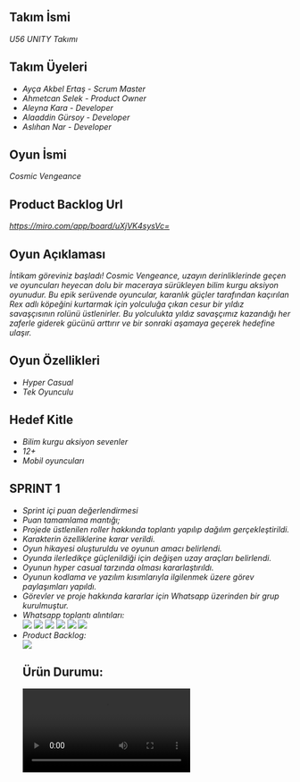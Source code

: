 <h2>Takım İsmi</h2>
<p><i>U56 UNITY Takımı</i></p>

<h2>Takım Üyeleri</h2>
<ul>
  <li><i>Ayça Akbel Ertaş - Scrum Master</i></li>
  <li><i>Ahmetcan Selek - Product Owner</i></li>
  <li><i>Aleyna Kara - Developer</i></li>
  <li><i>Alaaddin Gürsoy - Developer</i></li>
  <li><i>Aslıhan Nar - Developer</i></li>
</ul>

<h2>Oyun İsmi</h2>
<p><i>Cosmic Vengeance</i></p>

<h2>Product Backlog Url</h2>
<p><i><a href="https://miro.com/app/board/uXjVK4sysVc=">https://miro.com/app/board/uXjVK4sysVc=</a></i></p>

<h2>Oyun Açıklaması</h2>
<p><i>İntikam göreviniz başladı! Cosmic Vengeance, uzayın derinliklerinde geçen ve oyuncuları heyecan dolu bir maceraya sürükleyen bilim kurgu aksiyon oyunudur. Bu epik serüvende oyuncular, karanlık güçler tarafından kaçırılan Rex adlı köpeğini kurtarmak için yolculuğa çıkan cesur bir yıldız savaşçısının rolünü üstlenirler. Bu yolculukta yıldız savaşçımız kazandığı her zaferle giderek gücünü arttırır ve bir sonraki aşamaya geçerek hedefine ulaşır.</i></p>

<h2>Oyun Özellikleri</h2>
<ul>
  <li><i>Hyper Casual</i></li>
  <li><i>Tek Oyunculu</i></li>
</ul>

<h2>Hedef Kitle</h2>
<ul>
  <li><i>Bilim kurgu aksiyon sevenler</i></li>
  <li><i>12+</i></li>
  <li><i>Mobil oyuncuları</i></li>
</ul>

<h2>SPRINT 1</h2>
<ul>
  <li><i>Sprint içi puan değerlendirmesi </i></li>
  <li><i>Puan tamamlama mantığı;</i></li>
  <li><i>Projede üstlenilen roller hakkında toplantı yapılıp dağılım gerçekleştirildi.</i></li>
  <li><i>Karakterin özelliklerine karar verildi.</i></li>
  <li><i>Oyun hikayesi oluşturuldu ve oyunun amacı belirlendi.</i></li>
  <li><i>Oyunda ilerledikçe güçlenildiği için değişen uzay araçları belirlendi.</i></li>
  <li><i>Oyunun hyper casual tarzında olması kararlaştırıldı.</i></li>
  <li><i>Oyunun kodlama ve yazılım kısımlarıyla ilgilenmek üzere görev paylaşımları yapıldı.</i></li>
  <li><i>Görevler ve proje hakkında kararlar için Whatsapp üzerinden bir grup kurulmuştur.</i></li>
  <li><i>Whatsapp toplantı alıntıları: </i></li>
  <img src="https://github.com/CaramelMisto/OUA-GROUP-56/assets/138470955/798e08cd-59b7-400f-9ade-f5d5bfd5e4f8" width="auto">
  <img src="https://github.com/CaramelMisto/OUA-GROUP-56/assets/138470955/25321651-fdec-4e7f-ab3e-df42f15f3ad5" width="auto">
  <img src="https://github.com/CaramelMisto/OUA-GROUP-56/assets/138470955/bb0e31a5-7d4b-4687-bd03-e4f2860ac435" width="auto">
  <img src="https://github.com/CaramelMisto/OUA-GROUP-56/assets/138470955/1f438189-72f0-4f6e-a78c-667d71411081" width="auto">
  <img src="https://github.com/CaramelMisto/OUA-GROUP-56/assets/138470955/9157b5db-8025-417c-ab15-4ca3abfd5972" width="auto">
  <img src="https://github.com/CaramelMisto/OUA-GROUP-56/assets/138470955/02630460-8a83-49e4-a038-8936866d7e52" width="auto">
  <li><i>Product Backlog: </i></li>
  <img src="https://github.com/CaramelMisto/OUA-GROUP-56/assets/138470955/1d489cc7-5b8e-4e8c-af8d-7eedb40f45c6" width="auto">
  <h2>Ürün Durumu: </h2>
  <video controls source src="https://github.com/CaramelMisto/OUA-GROUP-56/assets/138470955/65fb75b2-2c21-4338-b3e6-3b773899af59"</video>
  <img src="https://github.com/CaramelMisto/OUA-GROUP-56/assets/138470955/08f420c7-7b6f-4392-aa72-2d5261e79083" width="auto">
    
  <h2>Sprint Review: </h2>
  
  



  
</ul>
